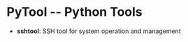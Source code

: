 <!-- vim: set tabstop=4 expandtab shiftwidth=4 softtabstop=4: -->

PyTool -- Python Tools
======================

- **sshtool**: SSH tool for system operation and management
